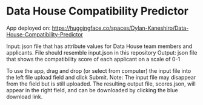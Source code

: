 # Data House Compatibility Predictor

App deployed on:
https://huggingface.co/spaces/Dylan-Kaneshiro/Data-House-Compatibility-Predictor

Input: json file that has attribute values for Data House team members and applicants. File should resemble input.json in this repository
Output: json file that shows the compatibility score of each applicant on a scale of 0-1

To use the app, drag and drop (or select from computer) the input file into the left file upload field and click Submit. Note: The input file may disappear from the field but is still uploaded.
The resulting output file, scores.json, will appear in the right field, and can be downloaded by clicking the blue download link.
